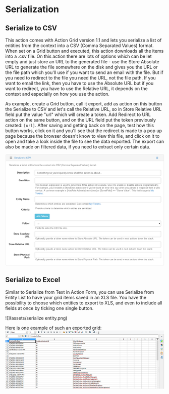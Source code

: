 # Serialization

## Serialize to CSV


This action comes with Action Grid version 1.1 and lets you serialize a list of entities from the context into a CSV  (Comma Separated Values) format. When set on a Grid button and executed, this action downloads all the items into a .csv file. On this action there are lots of options which can be let empty and just store an URL to the generated file - use the Store Absolute URL to generate the file somewhere on the disk and gives you the URL or the file path which you'll use if you want to send an email with the file. But if you need to redirect to the file you need the URL, not the file path. If you want to email the link, then you have to use the Absolute URL but if you want to redirect, you have to use the Relative URL, it depends on the context and especially on how you use the action. 

As example, create a Grid  button, call it export, add as action on this button the Serialize to CSV and let's call the Relative URL, so in Store Relative URL field put the value "url" which will create a token. Add Redirect to URL action on the same button, and on the URL field put the token previously created: `[url]`. After saving and getting back on the page, test how this button works, click on it and you'll see that the redirect is made to a pop up page because the browser doesn't know to view this file, and click on it to open and take a look inside the file to see the data exported. The export can also be made on filtered data, if you need to extract only certain data. 

![](assets/serialize.png)

## Serialize to Excel


Similar to Serialize from Text in Action Form, you can use Serialize from Entity List to have your grid items saved in an XLS file. You have the possibility to choose which entities to export to XLS, and even to include all fields at once by ticking one single button.

![](assets/serialize entity.png)

Here is one example of such an exported grid:
![](assets/grid.png)





